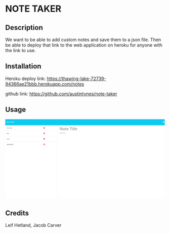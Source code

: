 # NOTE TAKER

## Description

We want to be able to add custom notes and save them to a json file. Then be able to deploy that link to the web application on heroku for anyone with the link to use.

## Installation
Heroku deploy link:
https://thawing-lake-72739-94366ae21bbb.herokuapp.com/notes

github link: 
https://github.com/austintynes/note-taker




## Usage
![Screen shot](./my%20assets/note%20taker.png)

## Credits

Leif Hetland, Jacob Carver